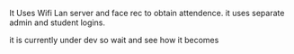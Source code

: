 It Uses Wifi Lan server and face rec to obtain attendence.
it uses separate admin and student logins.

it is currently under dev so wait and see how it becomes
